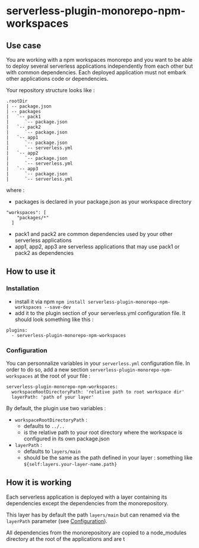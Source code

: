 # serverless-plugin-monorepo-npm-workspaces

## Use case
You are working with a npm workspaces monorepo and you want to be able to deploy several serverless applications independently from each other but with common dependencies.
Each deployed application must not embark other applications code or dependencies.

Your repository structure looks like :
```
.rootDir
| -- package.json
| -- packages
|   `-- pack1
|      `-- package.json
|   `-- pack2
|      `-- package.json
|   `-- app1
|      `-- package.json
|      `-- serverless.yml
|   `-- app2
|      `-- package.json
|      `-- serverless.yml
|   `-- app3
|      `-- package.json
|      `-- serverless.yml

```

where :
- packages is declared in your package.json as your workspace directory
```
"workspaces": [
    "packages/*"
  ]
```
- pack1 and pack2 are common dependencies used by your other serverless applications
- app1, app2, app3 are serverless applications that may use pack1 or pack2 as dependencies

## How to use it
### Installation
- install it via npm 
`npm install serverless-plugin-monorepo-npm-workspaces --save-dev`
- add it to the plugin section of your serverless.yml configuration file. It should look something like this :
```
plugins:
  - serverless-plugin-monorepo-npm-workspaces
```
### Configuration
You can personnalize variables in your `serverless.yml` configuration file. In order to do so, add a new section `serverless-plugin-monorepo-npm-workspaces` at the root of your file :
```
serverless-plugin-monorepo-npm-workspaces:
  workspaceRootDirectoryPath: 'relative path to root workspace dir'
  layerPath: 'path of your layer'
```

By default, the plugin use two variables :
- `workspaceRootDirectoryPath` : 
  - defaults to `../..`
  - is the relative path to your root directory where the workspace is configured in its own package.json
- `layerPath` :
  - defaults to `layers/main`
  - should be the same as the path defined in your layer : something like `${self:layers.your-layer-name.path}`

## How it is working
Each serverless application is deployed with a layer containing its dependencies except the dependencies from the monorepository.

This layer has by default the path `layers/main` but can renamed via the `layerPath` parameter (see [Configuration](#Configuration)).

All dependencies from the monorepository are copied to a node_modules directory at the root of the applications and are t